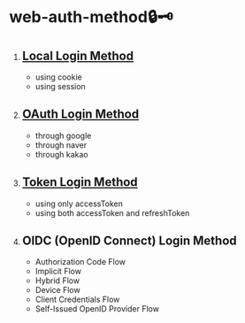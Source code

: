 # web-auth-method🔒🗝️

1. ## [Local Login Method](./local-login/)

   - using cookie
   - using session

2. ## [OAuth Login Method](./oauth-login/)

   - through google
   - through naver
   - through kakao

3. ## [Token Login Method](./token-login/)

   - using only accessToken
   - using both accessToken and refreshToken

4. ## OIDC (OpenID Connect) Login Method

   - Authorization Code Flow
   - Implicit Flow
   - Hybrid Flow
   - Device Flow
   - Client Credentials Flow
   - Self-Issued OpenID Provider Flow
